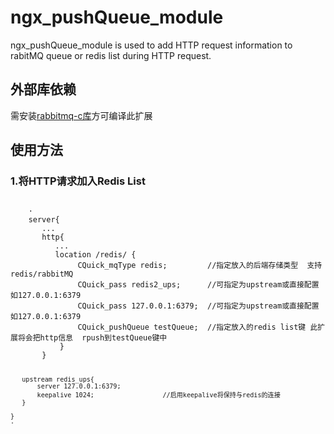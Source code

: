 # ngx_pushQueue_module

ngx_pushQueue_module is used to add HTTP request information to rabitMQ queue or redis list during HTTP request.

<h2>外部库依赖</h2>
<p>需安装<a href="https://github.com/alanxz/rabbitmq-c">rabbitmq-c库</a>方可编译此扩展</p>

<h2>使用方法</h2>
<h3>1.将HTTP请求加入Redis List</h3>
<code>
    ·
    server{
       ...
       http{
          ...
          location /redis/ {
               CQuick_mqType redis;         //指定放入的后端存储类型  支持 redis/rabbitMQ
               CQuick_pass redis2_ups;      //可指定为upstream或直接配置如127.0.0.1:6379
               CQuick_pass 127.0.0.1:6379;  //可指定为upstream或直接配置如127.0.0.1:6379
               CQuick_pushQueue testQueue;  //指定放入的redis list键 此扩展将会把http信息  rpush到testQueue键中
           }
       }
  
       upstream redis_ups{
           server 127.0.0.1:6379;        
           keepalive 1024;                  //启用keepalive将保持与redis的连接
       }
  
    }
    ·
</code>
